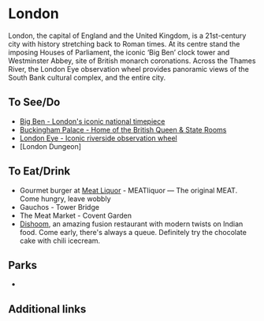 # London

London, the capital of England and the United Kingdom, is a 21st-century city with history stretching back to Roman times. At its centre stand the imposing Houses of Parliament, the iconic ‘Big Ben’ clock tower and Westminster Abbey, site of British monarch coronations. Across the Thames River, the London Eye observation wheel provides panoramic views of the South Bank cultural complex, and the entire city.

## To See/Do

* [Big Ben - London's iconic national timepiece](https://www.parliament.uk/bigben)
* [Buckingham Palace - Home of the British Queen & State Rooms](https://www.rct.uk/visit/the-state-rooms-buckingham-palace)
* [London Eye - Iconic riverside observation wheel](https://www.londoneye.com/)
* [London Dungeon]

## To Eat/Drink

* Gourmet burger at [Meat Liquor](https://meatliquor.com/) - MEATliquor — The original MEAT. Come hungry, leave wobbly
* Gauchos - Tower Bridge
* The Meat Market - Covent Garden
* [Dishoom](http://www.dishoom.com/shoreditch/), an amazing fusion restaurant with modern twists on Indian food. Come early, there's always a queue. Definitely try the chocolate cake with chili icecream.

## Parks

* 

## Additional links
